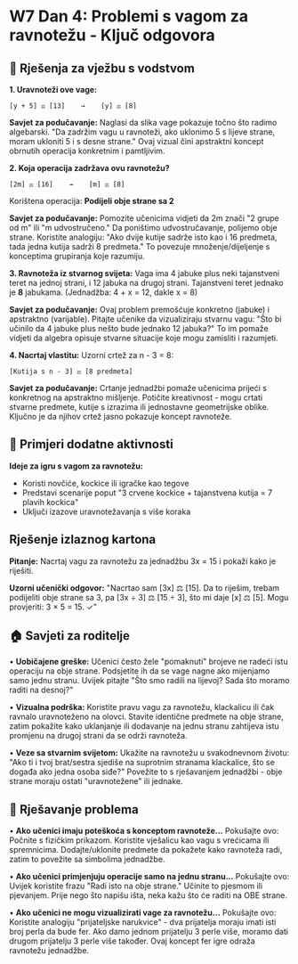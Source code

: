 # W7 Dan 4: Problemi s vagom za ravnotežu - Ključ odgovora

## 📝 Rješenja za vježbu s vodstvom

**1. Uravnoteži ove vage:**
   ```
   [y + 5] ⚖️ [13]    →    [y] ⚖️ [8]
   ```

**Savjet za podučavanje:** Naglasi da slika vage pokazuje točno što radimo algebarski. "Da zadržim vagu u ravnoteži, ako uklonimo 5 s lijeve strane, moram ukloniti 5 i s desne strane." Ovaj vizual čini apstraktni koncept obrnutih operacija konkretnim i pamtljivim.

**2. Koja operacija zadržava ovu ravnotežu?**
   ```
   [2m] ⚖️ [16]    →    [m] ⚖️ [8]
   ```
   Korištena operacija: **Podijeli obje strane sa 2**

**Savjet za podučavanje:** Pomozite učenicima vidjeti da 2m znači "2 grupe od m" ili "m udvostručeno." Da poništimo udvostručavanje, polijemo obje strane. Koristite analogiju: "Ako dvije kutije sadrže isto kao i 16 predmeta, tada jedna kutija sadrži 8 predmeta." To povezuje množenje/dijeljenje s konceptima grupiranja koje razumiju.

**3. Ravnoteža iz stvarnog svijeta:** 
   Vaga ima 4 jabuke plus neki tajanstveni teret na jednoj strani, i 12 jabuka na drugoj strani. Tajanstveni teret jednako je **8** jabukama.
   (Jednadžba: 4 + x = 12, dakle x = 8)

**Savjet za podučavanje:** Ovaj problem premošćuje konkretno (jabuke) i apstraktno (varijable). Pitajte učenike da vizualiziraju stvarnu vagu: "Što bi učinilo da 4 jabuke plus nešto bude jednako 12 jabuka?" To im pomaže vidjeti da algebra opisuje stvarne situacije koje mogu zamisliti i razumjeti.

**4. Nacrtaj vlastitu:** Uzorni crtež za n - 3 = 8:
   ```
   [Kutija s n - 3] ⚖️ [8 predmeta]
   ```

**Savjet za podučavanje:** Crtanje jednadžbi pomaže učenicima prijeći s konkretnog na apstraktno mišljenje. Potičite kreativnost - mogu crtati stvarne predmete, kutije s izrazima ili jednostavne geometrijske oblike. Ključno je da njihov crtež jasno pokazuje koncept ravnoteže.

## 🚀 Primjeri dodatne aktivnosti

**Ideje za igru s vagom za ravnotežu:**
- Koristi novčiće, kockice ili igračke kao tegove
- Predstavi scenarije poput "3 crvene kockice + tajanstvena kutija = 7 plavih kockica"
- Uključi izazove uravnotežavanja s više koraka

## Rješenje izlaznog kartona

**Pitanje:** Nacrtaj vagu za ravnotežu za jednadžbu 3x = 15 i pokaži kako je riješiti.

**Uzorni učenički odgovor:** "Nacrtao sam [3x] ⚖️ [15]. Da to riješim, trebam podijeliti obje strane sa 3, pa [3x ÷ 3] ⚖️ [15 ÷ 3], što mi daje [x] ⚖️ [5]. Mogu provjeriti: 3 × 5 = 15. ✓"

## 🏠 Savjeti za roditelje

• **Uobičajene greške:** Učenici često žele "pomaknuti" brojeve ne radeći istu operaciju na obje strane. Podsjetite ih da se vage nagne ako mijenjamo samo jednu stranu. Uvijek pitajte "Što smo radili na lijevoj? Sada što moramo raditi na desnoj?"

• **Vizualna podrška:** Koristite pravu vagu za ravnotežu, klackalicu ili čak ravnalo uravnoteženo na olovci. Stavite identične predmete na obje strane, zatim pokažite kako uklanjanje ili dodavanje na jednu stranu zahtijeva istu promjenu na drugoj strani da se održi ravnoteža.

• **Veze sa stvarnim svijetom:** Ukažite na ravnotežu u svakodnevnom životu: "Ako ti i tvoj brat/sestra sjediše na suprotnim stranama klackalice, što se događa ako jedna osoba siđe?" Povežite to s rješavanjem jednadžbi - obje strane moraju ostati "uravnotežene" ili jednake.

## 🔧 Rješavanje problema

• **Ako učenici imaju poteškoća s konceptom ravnoteže...** Pokušajte ovo: Počnite s fizičkim prikazom. Koristite vješalicu kao vagu s vrećicama ili spremnicima. Dodajte/uklonite predmete da pokažete kako ravnoteža radi, zatim to povežite sa simbolima jednadžbe.

• **Ako učenici primjenjuju operacije samo na jednu stranu...** Pokušajte ovo: Uvijek koristite frazu "Radi isto na obje strane." Učinite to pjesmom ili pjevanjem. Prije nego što napišu išta, neka kažu što će raditi na OBE strane.

• **Ako učenici ne mogu vizualizirati vage za ravnotežu...** Pokušajte ovo: Koristite analogiju "prijateljske narukvice" - dva prijatelja moraju imati isti broj perla da bude fer. Ako damo jednom prijatelju 3 perle više, moramo dati drugom prijatelju 3 perle više također. Ovaj koncept fer igre odraža ravnotežu jednadžbe.